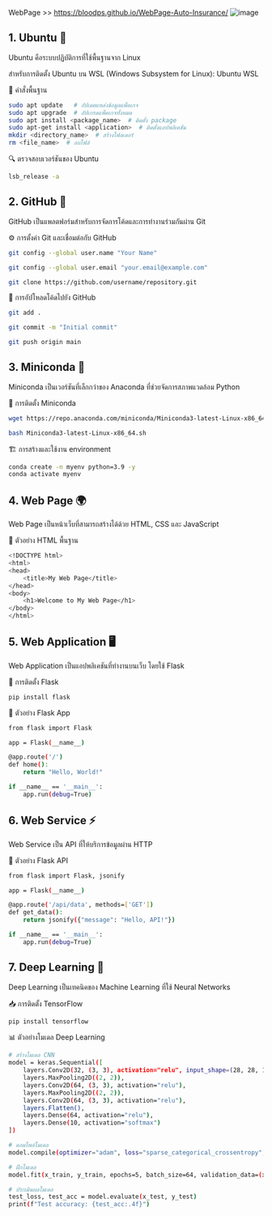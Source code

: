 WebPage >> https://bloodps.github.io/WebPage-Auto-Insurance/
![image](https://github.com/user-attachments/assets/c337740e-1f04-47b1-808e-7837ae43116c)

## 1. Ubuntu 📁

Ubuntu คือระบบปฏิบัติการที่ใช้พื้นฐานจาก Linux

สำหรับการติดตั้ง Ubuntu บน WSL (Windows Subsystem for Linux): Ubuntu WSL

📌 คำสั่งพื้นฐาน

```bash
sudo apt update   # อัปเดตแหล่งข้อมูลแพ็คเกจ
sudo apt upgrade  # อัปเกรดแพ็คเกจทั้งหมด
sudo apt install <package_name>  # ติดตั้ง package
sudo apt-get install <application>  # ติดตั้งแอปพลิเคชัน
mkdir <directory_name>  # สร้างโฟลเดอร์
rm <file_name>  # ลบไฟล์
```

🔍 ตรวจสอบเวอร์ชันของ Ubuntu
```bash
lsb_release -a
```
## 2. GitHub 🚀

GitHub เป็นแพลตฟอร์มสำหรับการจัดการโค้ดและการทำงานร่วมกันผ่าน Git

⚙️ การตั้งค่า Git และเชื่อมต่อกับ GitHub
```bash
git config --global user.name "Your Name"

git config --global user.email "your.email@example.com"

git clone https://github.com/username/repository.git
```
🔄 การอัปโหลดโค้ดไปยัง GitHub
```bash
git add .

git commit -m "Initial commit"

git push origin main
```
## 3. Miniconda 🐍

Miniconda เป็นเวอร์ชันที่เล็กกว่าของ Anaconda ที่ช่วยจัดการสภาพแวดล้อม Python

🔧 การติดตั้ง Miniconda
```bash
wget https://repo.anaconda.com/miniconda/Miniconda3-latest-Linux-x86_64.sh

bash Miniconda3-latest-Linux-x86_64.sh
```
🏗️ การสร้างและใช้งาน environment
```bash
conda create -n myenv python=3.9 -y
conda activate myenv
```
## 4. Web Page 🌍

Web Page เป็นหน้าเว็บที่สามารถสร้างได้ด้วย HTML, CSS และ JavaScript

📜 ตัวอย่าง HTML พื้นฐาน
```bash
<!DOCTYPE html>
<html>
<head>
    <title>My Web Page</title>
</head>
<body>
    <h1>Welcome to My Web Page</h1>
</body>
</html>
```
## 5. Web Application 🖥️

Web Application เป็นแอปพลิเคชันที่ทำงานบนเว็บ โดยใช้ Flask

🔹 การติดตั้ง Flask
```bash
pip install flask
```
🚀 ตัวอย่าง Flask App
```bash
from flask import Flask

app = Flask(__name__)

@app.route('/')
def home():
    return "Hello, World!"

if __name__ == '__main__':
    app.run(debug=True)
```
## 6. Web Service ⚡

Web Service เป็น API ที่ให้บริการข้อมูลผ่าน HTTP

📡 ตัวอย่าง Flask API
```bash
from flask import Flask, jsonify

app = Flask(__name__)

@app.route('/api/data', methods=['GET'])
def get_data():
    return jsonify({"message": "Hello, API!"})

if __name__ == '__main__':
    app.run(debug=True)
```
## 7. Deep Learning 🧠

Deep Learning เป็นเทคนิคของ Machine Learning ที่ใช้ Neural Networks

📥 การติดตั้ง TensorFlow
```bash
pip install tensorflow
```
📊 ตัวอย่างโมเดล Deep Learning
```bash
# สร้างโมเดล CNN
model = keras.Sequential([
    layers.Conv2D(32, (3, 3), activation="relu", input_shape=(28, 28, 1)),
    layers.MaxPooling2D((2, 2)),
    layers.Conv2D(64, (3, 3), activation="relu"),
    layers.MaxPooling2D((2, 2)),
    layers.Conv2D(64, (3, 3), activation="relu"),
    layers.Flatten(),
    layers.Dense(64, activation="relu"),
    layers.Dense(10, activation="softmax")
])

# คอมไพล์โมเดล
model.compile(optimizer="adam", loss="sparse_categorical_crossentropy", metrics=["accuracy"])

# ฝึกโมเดล
model.fit(x_train, y_train, epochs=5, batch_size=64, validation_data=(x_test, y_test))

# ประเมินผลโมเดล
test_loss, test_acc = model.evaluate(x_test, y_test)
print(f"Test accuracy: {test_acc:.4f}")
```
